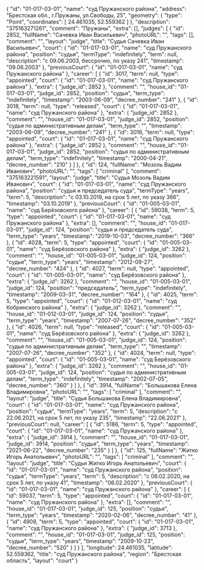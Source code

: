 {
"id": "01-017-03-01",
"name": "суд Пружанского района",
"address": "Брестская обл., г.Пружаны, ул.Свободы, 25",
"geometry": {
"type": "Point",
"coordinates": [
24.461035, 52.559362
]
},
"description": "375163271261",
"comment": "Пружаны",
"extra": [],
"judges": [
{
"id": 2852,
"fullName": "Сачевка Иван Васильевич",
"photoURL": "",
"tags": [],
"comment": "",
"layout": "judge",
"title": "Судья Сачевка Иван Васильевич",
"court": {
"id": "01-017-03-01",
"name": "суд Пружанского района",
"position": "судья",
"termType": "indefinitely",
"term": null,
"description": "c 09.06.2003, бессрочно, по указу 241",
"timestamp": "09.06.2003"
},
"previousCourt": {
"id": "01-017-03-01",
"name": "суд Пружанского района"
},
"career": [
{
"id": 3017,
"term": null,
"type": "appointed",
"court": {
"id": "01-017-03-01",
"name": "суд Пружанского района"
},
"extra": {
"judge_id": 2852 },
"comment": "",
"house_id": "01-017-03-01",
"judge_id": 2852,
"position": "судья",
"term_type": "indefinitely",
"timestamp": "2003-06-09",
"decree_number": "241"
}, {
"id": 3018,
"term": null,
"type": "released",
"court": {
"id": "01-017-03-01",
"name": "суд Пружанского района"
},
"extra": {
"judge_id": 2852 },
"comment": "",
"house_id": "01-017-03-01",
"judge_id": 2852,
"position": "судья по административным делам",
"term_type": "",
"timestamp": "2003-06-09",
"decree_number": "241"
}, {
"id": 3016,
"term": null,
"type": "appointed",
"court": {
"id": "01-017-03-01",
"name": "суд Пружанского района"
},
"extra": {
"judge_id": 2852 },
"comment": "",
"house_id": "01-017-03-01",
"judge_id": 2852,
"position": "судья по административным делам",
"term_type": "indefinitely",
"timestamp": "2000-04-21",
"decree_number": "210"
}
]
}, {
"id": 124,
"fullName": "Мозоль Вадим Иванович",
"photoURL": "",
"tags": [
"criminal"
],
"comment": "375163221591",
"layout": "judge",
"title": "Судья Мозоль Вадим Иванович",
"court": {
"id": "01-017-03-01",
"name": "суд Пружанского района",
"position": "судья и председатель суда",
"termType": "years",
"term": 5,
"description": "c 03.10.2019, на срок 5 лет, по указу 366",
"timestamp": "03.10.2019"
},
"previousCourt": {
"id": "01-005-03-01",
"name": "суд Берёзовского района"
},
"career": [
{
"id": 59038,
"term": 5,
"type": "appointed",
"court": {
"id": "01-017-03-01",
"name": "суд Пружанского района"
},
"extra": [],
"comment": "",
"house_id": "01-017-03-01",
"judge_id": 124,
"position": "судья и председатель суда",
"term_type": "years",
"timestamp": "2019-10-03",
"decree_number": "366"
}, {
"id": 4028,
"term": 5,
"type": "appointed",
"court": {
"id": "01-005-03-01",
"name": "суд Берёзовского района"
},
"extra": {
"judge_id": 3262 },
"comment": "",
"house_id": "01-005-03-01",
"judge_id": 124,
"position": "судья",
"term_type": "years",
"timestamp": "2012-09-27",
"decree_number": "424"
}, {
"id": 4027,
"term": null,
"type": "appointed",
"court": {
"id": "01-005-03-01",
"name": "суд Берёзовского района"
},
"extra": {
"judge_id": 3262 },
"comment": "",
"house_id": "01-005-03-01",
"judge_id": 124,
"position": "председатель",
"term_type": "indefinitely",
"timestamp": "2009-03-31",
"decree_number": "164"
}, {
"id": 4025,
"term": 5,
"type": "appointed",
"court": {
"id": "01-012-03-01",
"name": "суд Кобринского района"
},
"extra": {
"judge_id": 3262 },
"comment": "",
"house_id": "01-012-03-01",
"judge_id": 124,
"position": "судья",
"term_type": "years",
"timestamp": "2007-07-26",
"decree_number": "352"
}, {
"id": 4026,
"term": null,
"type": "released",
"court": {
"id": "01-005-03-01",
"name": "суд Берёзовского района"
},
"extra": {
"judge_id": 3262 },
"comment": "",
"house_id": "01-005-03-01",
"judge_id": 124,
"position": "судья по административным делам",
"term_type": "",
"timestamp": "2007-07-26",
"decree_number": "352"
}, {
"id": 4024,
"term": null,
"type": "appointed",
"court": {
"id": "01-005-03-01",
"name": "суд Берёзовского района"
},
"extra": {
"judge_id": 3262 },
"comment": "",
"house_id": "01-005-03-01",
"judge_id": 124,
"position": "судья по административным делам",
"term_type": "indefinitely",
"timestamp": "2002-07-05",
"decree_number": "360"
}
]
}, {
"id": 3914,
"fullName": "Большакова Елена Владимировна",
"photoURL": "",
"tags": [
"criminal"
],
"comment": "",
"layout": "judge",
"title": "Судья Большакова Елена Владимировна",
"court": {
"id": "01-017-03-01",
"name": "суд Пружанского района",
"position": "судья",
"termType": "years",
"term": 5,
"description": "c 22.06.2021, на срок 5 лет, по указу 235",
"timestamp": "22.06.2021"
},
"previousCourt": null,
"career": [
{
"id": 5186,
"term": 5,
"type": "appointed",
"court": {
"id": "01-017-03-01",
"name": "суд Пружанского района"
},
"extra": {
"judge_id": 3914 },
"comment": "",
"house_id": "01-017-03-01",
"judge_id": 3914,
"position": "судья",
"term_type": "years",
"timestamp": "2021-06-22",
"decree_number": "235"
}
]
}, {
"id": 125,
"fullName": "Житко Игорь Анатольевич",
"photoURL": "",
"tags": [
"criminal"
],
"comment": "",
"layout": "judge",
"title": "Судья Житко Игорь Анатольевич",
"court": {
"id": "01-017-03-01",
"name": "суд Пружанского района",
"position": "судья",
"termType": "years",
"term": 5,
"description": "c 06.02.2020, на срок 5 лет, по указу 41",
"timestamp": "06.02.2020"
},
"previousCourt": {
"id": "01-017-03-01",
"name": "суд Пружанского района"
},
"career": [
{
"id": 59037,
"term": 5,
"type": "appointed",
"court": {
"id": "01-017-03-01",
"name": "суд Пружанского района"
},
"extra": [],
"comment": "",
"house_id": "01-017-03-01",
"judge_id": 125,
"position": "судья",
"term_type": "years",
"timestamp": "2020-02-06",
"decree_number": "41"
}, {
"id": 4909,
"term": 5,
"type": "appointed",
"court": {
"id": "01-017-03-01",
"name": "суд Пружанского района"
},
"extra": {
"judge_id": 3713 },
"comment": "",
"house_id": "01-017-03-01",
"judge_id": 125,
"position": "судья",
"term_type": "years",
"timestamp": "2009-10-23",
"decree_number": "520"
}
]
}
],
"longitude": 24.461035,
"latitude": 52.559362,
"title": "суд Пружанского района",
"region": "Брестская область",
"layout": "court"
}
